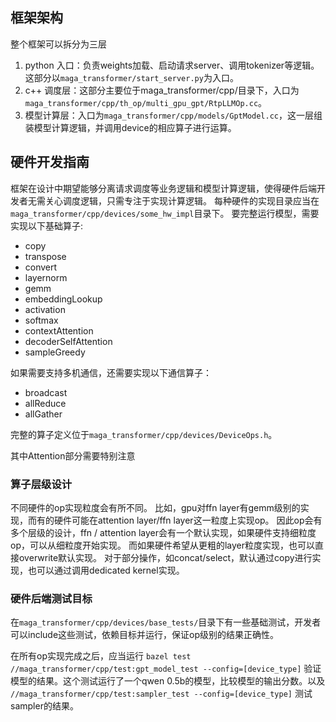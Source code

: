 ## 框架架构

整个框架可以拆分为三层
1. python 入口：负责weights加载、启动请求server、调用tokenizer等逻辑。这部分以`maga_transformer/start_server.py`为入口。
2. c++ 调度层：这部分主要位于maga_transformer/cpp/目录下，入口为`maga_transformer/cpp/th_op/multi_gpu_gpt/RtpLLMOp.cc`。
3. 模型计算层：入口为`maga_transformer/cpp/models/GptModel.cc`，这一层组装模型计算逻辑，并调用device的相应算子进行运算。

## 硬件开发指南

框架在设计中期望能够分离请求调度等业务逻辑和模型计算逻辑，使得硬件后端开发者无需关心调度逻辑，只需专注于实现计算逻辑。
每种硬件的实现目录应当在`maga_transformer/cpp/devices/some_hw_impl`目录下。
要完整运行模型，需要实现以下基础算子:

 - copy
 - transpose
 - convert
 - layernorm
 - gemm
 - embeddingLookup
 - activation
 - softmax
 - contextAttention
 - decoderSelfAttention
 - sampleGreedy

如果需要支持多机通信，还需要实现以下通信算子：
 - broadcast
 - allReduce
 - allGather

完整的算子定义位于`maga_transformer/cpp/devices/DeviceOps.h`。

其中Attention部分需要特别注意

### 算子层级设计

不同硬件的op实现粒度会有所不同。
比如，gpu对ffn layer有gemm级别的实现，而有的硬件可能在attention layer/ffn layer这一粒度上实现op。
因此op会有多个层级的设计，ffn / attention layer会有一个默认实现，如果硬件支持细粒度op，可以从细粒度开始实现。
而如果硬件希望从更粗的layer粒度实现，也可以直接overwrite默认实现。
对于部分操作，如concat/select，默认通过copy进行实现，也可以通过调用dedicated kernel实现。

### 硬件后端测试目标

在`maga_transformer/cpp/devices/base_tests/`目录下有一些基础测试，开发者可以include这些测试，依赖目标并运行，保证op级别的结果正确性。

在所有op实现完成之后，应当运行
`bazel test   //maga_transformer/cpp/test:gpt_model_test --config=[device_type]`
验证模型的结果。这个测试运行了一个qwen 0.5b的模型，比较模型的输出分数。以及
`//maga_transformer/cpp/test:sampler_test --config=[device_type]`
测试sampler的结果。

